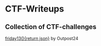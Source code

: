 # CTF-Writeups
## Collection of CTF-challenges

[friday13(){return json}](https://github.com/SebbeSmith97/CTF-Writeups/blob/main/CTF%20%7C%20friday13()%7Breturn%20json%7D.md) by Outpost24

